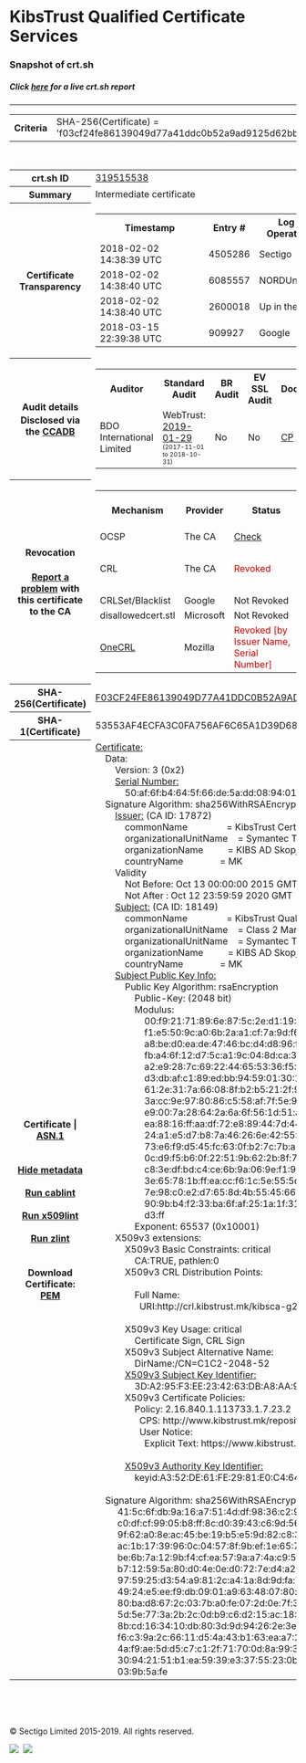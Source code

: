 # KibsTrust Qualified Certificate Services
### Snapshot of crt.sh
##### Click [here](https://crt.sh/?q=F03CF24FE86139049D77A41DDC0B52A9AD9125D62BB714BB64A4D35DCF1DE633) for a live crt.sh report

---
<!DOCTYPE HTML PUBLIC "-//W3C//DTD HTML 4.0 Transitional//EN">
<HTML>

<BODY>

<TABLE>
  <TR>
    <TH class="outer">Criteria</TH>
    <TD class="outer">SHA-256(Certificate) = 'f03cf24fe86139049d77a41ddc0b52a9ad9125d62bb714bb64a4d35dcf1de633'</TD>
  </TR>
</TABLE>
<BR>
<TABLE>
  <TR>
    <TH class="outer">crt.sh ID</TH>
    <TD class="outer"><A href="?id=319515538">319515538</A></TD>
  </TR>
  <TR>
    <TH class="outer">Summary</TH>
    <TD class="outer">Intermediate certificate</TD>
  </TR>
  <TR>
    <TH class="outer">Certificate<BR>Transparency</TH>
    <TD class="outer">
<TABLE class="options" style="margin-left:0px">
  <TR>
    <TH>Timestamp</TH>
    <TH>Entry #</TH>
    <TH>Log Operator</TH>
    <TH>Log URL</TH>
  </TR>
  <TR>
    <TD>2018-02-02&nbsp; <FONT class="small">14:38:39 UTC</FONT></TD>
    <TD>4505286</TD>
    <TD>Sectigo</TD>
    <TD>https://dodo.ct.comodo.com</TD>
  </TR>
  <TR>
    <TD>2018-02-02&nbsp; <FONT class="small">14:38:40 UTC</FONT></TD>
    <TD>6085557</TD>
    <TD>NORDUnet</TD>
    <TD>https://plausible.ct.nordu.net</TD>
  </TR>
  <TR>
    <TD>2018-02-02&nbsp; <FONT class="small">14:38:40 UTC</FONT></TD>
    <TD>2600018</TD>
    <TD>Up in the Air</TD>
    <TD>https://ct.filippo.io/behindthesofa</TD>
  </TR>
  <TR>
    <TD>2018-03-15&nbsp; <FONT class="small">22:39:38 UTC</FONT></TD>
    <TD>909927</TD>
    <TD>Google</TD>
    <TD>https://ct.googleapis.com/logs/argon2020</TD>
  </TR>
</TABLE>
    </TD>
  </TR>
  <TR>
    <TH class="outer">Audit details<BR>
      <DIV class="small" style="padding-top:3px">Disclosed via the
        <A href="//ccadb-public.secure.force.com/mozilla/PublicAllIntermediateCerts" target="_blank">CCADB</A></DIV>
    </TH>
    <TD class="outer">
<TABLE class="options" style="margin-left:0px">
  <TR>
    <TH>Auditor</TH>
    <TH>Standard Audit</TH>
    <TH>BR Audit</TH>
    <TH>EV SSL Audit</TH>
    <TH>Documents</TH>
    <TH>CCADB</TH>
    <TH>Root Owner / Certificate</TH>
  </TR>
  <TR>
    <TD style="vertical-align:middle">BDO International Limited</TD>
    <TD>WebTrust:
      <A href="https://www.cpacanada.ca/generichandlers/CPACHandler.ashx?attachmentid=224491" target="_blank">2019-01-29</A>
      <BR><FONT style="font-size:8pt">(2017-11-01 to 2018-10-31)</FONT></TD>
    <TD>No    <TD>No    <TD>
      <A href="https://www.websecurity.symantec.com/content/dam/websitesecurity/digitalassets/desktop/pdfs/repository/STN_CP.pdf" target="blank">CP</A>
      <A href="https://www.websecurity.symantec.com/content/dam/websitesecurity/digitalassets/desktop/pdfs/repository/STN%20CPS%20v3.10.pdf" target="blank">CPS</A>
    </TD>
    <TD><A href="//ccadb.force.com/0011J00001DZ0KGQA1" target="_blank">0011J00001DZ0KGQA1</A></TD>
    <TD><A href="/?id=68409">DigiCert</A></TD>
  </TR>
</TABLE>
    </TD>
  </TR>
  <TR>
    <TH class="outer">Revocation<BR><BR>
      <DIV class="small" style="padding-top:3px"><A href="?id=319515538&opt=problemreporting">Report a problem</A> with<BR>this certificate to the CA</DIV></TH>
    <TD class="outer">
      <TABLE class="options" style="margin-left:0px">
        <TR>
          <TH>Mechanism</TH>
          <TH>Provider</TH>
          <TH>Status</TH>
          <TH>Revocation Date</TH>
          <TH>Last Observed in CRL</TH>
          <TH>Last Checked <SPAN style="color:#CC0000;vertical-align:middle;font-size:70%;font-weight:normal">(Error)</SPAN></TH>
        </TR>
        <TR>
          <TD>OCSP</TD>
          <TD>The CA</TD>
          <TD><A href="?id=319515538&opt=ocsp">Check</A></TD>
          <TD><SPAN style="color:#888888">?</SPAN></TD>
          <TD><SPAN style="color:#888888">n/a</SPAN></TD>
          <TD><SPAN style="color:#888888">?</SPAN></TD>
        </TR>
        <TR>
          <TD>CRL</TD>
          <TD>The CA</TD>
          <TD><SPAN style="color:#CC0000">Revoked</SPAN></TD><TD>2018-05-23&nbsp; <FONT class="small">20:26:07 UTC</FONT></TD><TD>2019-06-19&nbsp; <FONT class="small">10:40:28 UTC</FONT></TD><TD>2019-12-04&nbsp; <FONT class="small">16:54:05 UTC</FONT></TD>
        </TR>
        <TR>
          <TD>CRLSet/Blacklist</TD>
          <TD>Google</TD>
          <TD>Not Revoked</TD>
          <TD><SPAN style="color:#888888">n/a</SPAN></TD>
          <TD><SPAN style="color:#888888">n/a</SPAN></TD>
          <TD><SPAN style="color:#888888">n/a</SPAN></TD>
        </TR>
        <TR>
          <TD>disallowedcert.stl</TD>
          <TD>Microsoft</TD>
          <TD>Not Revoked</TD>
          <TD><SPAN style="color:#888888">n/a</SPAN></TD>
          <TD><SPAN style="color:#888888">n/a</SPAN></TD>
          <TD><SPAN style="color:#888888">n/a</SPAN></TD>
        </TR>
        <TR>
          <TD><A href="/mozilla-onecrl" target="_blank">OneCRL</A></TD>
          <TD>Mozilla</TD>
          <TD><SPAN style="color:#CC0000">Revoked [by Issuer Name, Serial Number]</SPAN></TD><TD>2018-12-07&nbsp; <FONT class="small">09:51:34 UTC</FONT></TD>
          <TD><SPAN style="color:#888888">n/a</SPAN></TD>
          <TD><SPAN style="color:#888888">n/a</SPAN></TD>
        </TR>
      </TABLE>
    </TD>
  </TR>
  <TR>
    <TH class="outer">SHA-256(Certificate)</TH>
    <TD class="outer"><A href="//censys.io/certificates/f03cf24fe86139049d77a41ddc0b52a9ad9125d62bb714bb64a4d35dcf1de633">F03CF24FE86139049D77A41DDC0B52A9AD9125D62BB714BB64A4D35DCF1DE633</A></TD>
  </TR>
  <TR>
    <TH class="outer">SHA-1(Certificate)</TH>
    <TD class="outer">53553AF4ECFA3C0FA756AF6C65A1D39D683E60BF</TD>
  </TR>
  <TR>
    <TH class="outer">Certificate | <A href="?asn1=319515538">ASN.1</A>
      <SPAN class="small"><BR>
      <BR><BR><A href="?id=319515538&opt=nometadata">Hide metadata</A>
      <BR><BR><A href="?id=319515538&opt=cablint">Run cablint</A>
      <BR><BR><A href="?id=319515538&opt=x509lint">Run x509lint</A>
      <BR><BR><A href="?id=319515538&opt=zlint">Run zlint</A>
      <BR><BR><BR>Download Certificate: <A href="?d=319515538">PEM</A>
      </SPAN>
    </TH>
    <TD class="text"><A href="?d=319515538">Certificate:</A><BR>&nbsp;&nbsp;&nbsp;&nbsp;Data:<BR>&nbsp;&nbsp;&nbsp;&nbsp;&nbsp;&nbsp;&nbsp;&nbsp;Version:&nbsp;3&nbsp;(0x2)<BR>&nbsp;&nbsp;&nbsp;&nbsp;&nbsp;&nbsp;&nbsp;&nbsp;<A href="?serial=50af6fb4645f66de5add089401051369">Serial&nbsp;Number:</A><BR>&nbsp;&nbsp;&nbsp;&nbsp;&nbsp;&nbsp;&nbsp;&nbsp;&nbsp;&nbsp;&nbsp;&nbsp;50:af:6f:b4:64:5f:66:de:5a:dd:08:94:01:05:13:69<BR>&nbsp;&nbsp;&nbsp;&nbsp;Signature&nbsp;Algorithm:&nbsp;sha256WithRSAEncryption<BR>&nbsp;&nbsp;&nbsp;&nbsp;&nbsp;&nbsp;&nbsp;&nbsp;<A href="?caid=17872">Issuer:</A> <SPAN class="small">(CA ID: 17872)</SPAN><BR>&nbsp;&nbsp;&nbsp;&nbsp;&nbsp;&nbsp;&nbsp;&nbsp;&nbsp;&nbsp;&nbsp;&nbsp;commonName&nbsp;&nbsp;&nbsp;&nbsp;&nbsp;&nbsp;&nbsp;&nbsp;&nbsp;&nbsp;&nbsp;&nbsp;&nbsp;&nbsp;&nbsp;&nbsp;=&nbsp;KibsTrust&nbsp;Certification&nbsp;Authority<BR>&nbsp;&nbsp;&nbsp;&nbsp;&nbsp;&nbsp;&nbsp;&nbsp;&nbsp;&nbsp;&nbsp;&nbsp;organizationalUnitName&nbsp;&nbsp;&nbsp;&nbsp;=&nbsp;Symantec&nbsp;Trust&nbsp;Network<BR>&nbsp;&nbsp;&nbsp;&nbsp;&nbsp;&nbsp;&nbsp;&nbsp;&nbsp;&nbsp;&nbsp;&nbsp;organizationName&nbsp;&nbsp;&nbsp;&nbsp;&nbsp;&nbsp;&nbsp;&nbsp;&nbsp;&nbsp;=&nbsp;KIBS&nbsp;AD&nbsp;Skopje<BR>&nbsp;&nbsp;&nbsp;&nbsp;&nbsp;&nbsp;&nbsp;&nbsp;&nbsp;&nbsp;&nbsp;&nbsp;countryName&nbsp;&nbsp;&nbsp;&nbsp;&nbsp;&nbsp;&nbsp;&nbsp;&nbsp;&nbsp;&nbsp;&nbsp;&nbsp;&nbsp;&nbsp;=&nbsp;MK<BR>&nbsp;&nbsp;&nbsp;&nbsp;&nbsp;&nbsp;&nbsp;&nbsp;Validity<BR>&nbsp;&nbsp;&nbsp;&nbsp;&nbsp;&nbsp;&nbsp;&nbsp;&nbsp;&nbsp;&nbsp;&nbsp;Not&nbsp;Before:&nbsp;Oct&nbsp;13&nbsp;00:00:00&nbsp;2015&nbsp;GMT<BR>&nbsp;&nbsp;&nbsp;&nbsp;&nbsp;&nbsp;&nbsp;&nbsp;&nbsp;&nbsp;&nbsp;&nbsp;Not&nbsp;After&nbsp;:&nbsp;Oct&nbsp;12&nbsp;23:59:59&nbsp;2020&nbsp;GMT<BR>&nbsp;&nbsp;&nbsp;&nbsp;&nbsp;&nbsp;&nbsp;&nbsp;<A href="?caid=18149">Subject:</A> <SPAN class="small">(CA ID: 18149)</SPAN><BR>&nbsp;&nbsp;&nbsp;&nbsp;&nbsp;&nbsp;&nbsp;&nbsp;&nbsp;&nbsp;&nbsp;&nbsp;commonName&nbsp;&nbsp;&nbsp;&nbsp;&nbsp;&nbsp;&nbsp;&nbsp;&nbsp;&nbsp;&nbsp;&nbsp;&nbsp;&nbsp;&nbsp;&nbsp;=&nbsp;KibsTrust&nbsp;Qualified&nbsp;Certificate&nbsp;Services<BR>&nbsp;&nbsp;&nbsp;&nbsp;&nbsp;&nbsp;&nbsp;&nbsp;&nbsp;&nbsp;&nbsp;&nbsp;organizationalUnitName&nbsp;&nbsp;&nbsp;&nbsp;=&nbsp;Class&nbsp;2&nbsp;Managed&nbsp;PKI&nbsp;Individual&nbsp;Subscriber&nbsp;CA<BR>&nbsp;&nbsp;&nbsp;&nbsp;&nbsp;&nbsp;&nbsp;&nbsp;&nbsp;&nbsp;&nbsp;&nbsp;organizationalUnitName&nbsp;&nbsp;&nbsp;&nbsp;=&nbsp;Symantec&nbsp;Trust&nbsp;Network<BR>&nbsp;&nbsp;&nbsp;&nbsp;&nbsp;&nbsp;&nbsp;&nbsp;&nbsp;&nbsp;&nbsp;&nbsp;organizationName&nbsp;&nbsp;&nbsp;&nbsp;&nbsp;&nbsp;&nbsp;&nbsp;&nbsp;&nbsp;=&nbsp;KIBS&nbsp;AD&nbsp;Skopje<BR>&nbsp;&nbsp;&nbsp;&nbsp;&nbsp;&nbsp;&nbsp;&nbsp;&nbsp;&nbsp;&nbsp;&nbsp;countryName&nbsp;&nbsp;&nbsp;&nbsp;&nbsp;&nbsp;&nbsp;&nbsp;&nbsp;&nbsp;&nbsp;&nbsp;&nbsp;&nbsp;&nbsp;=&nbsp;MK<BR>&nbsp;&nbsp;&nbsp;&nbsp;&nbsp;&nbsp;&nbsp;&nbsp;<A href="?spkisha256=0d1c1edaf88705763cab5873920df2eb03153f0ea07e0e5d0d8f396ce02db0c3">Subject&nbsp;Public&nbsp;Key&nbsp;Info:</A><BR>&nbsp;&nbsp;&nbsp;&nbsp;&nbsp;&nbsp;&nbsp;&nbsp;&nbsp;&nbsp;&nbsp;&nbsp;Public&nbsp;Key&nbsp;Algorithm:&nbsp;rsaEncryption<BR>&nbsp;&nbsp;&nbsp;&nbsp;&nbsp;&nbsp;&nbsp;&nbsp;&nbsp;&nbsp;&nbsp;&nbsp;&nbsp;&nbsp;&nbsp;&nbsp;Public-Key:&nbsp;(2048&nbsp;bit)<BR>&nbsp;&nbsp;&nbsp;&nbsp;&nbsp;&nbsp;&nbsp;&nbsp;&nbsp;&nbsp;&nbsp;&nbsp;&nbsp;&nbsp;&nbsp;&nbsp;Modulus:<BR>&nbsp;&nbsp;&nbsp;&nbsp;&nbsp;&nbsp;&nbsp;&nbsp;&nbsp;&nbsp;&nbsp;&nbsp;&nbsp;&nbsp;&nbsp;&nbsp;&nbsp;&nbsp;&nbsp;&nbsp;00:f9:21:71:89:6e:87:5c:2e:d1:19:9f:2c:19:cd:<BR>&nbsp;&nbsp;&nbsp;&nbsp;&nbsp;&nbsp;&nbsp;&nbsp;&nbsp;&nbsp;&nbsp;&nbsp;&nbsp;&nbsp;&nbsp;&nbsp;&nbsp;&nbsp;&nbsp;&nbsp;f1:e5:50:9c:a0:6b:2a:a1:cf:7a:9d:f6:32:72:8e:<BR>&nbsp;&nbsp;&nbsp;&nbsp;&nbsp;&nbsp;&nbsp;&nbsp;&nbsp;&nbsp;&nbsp;&nbsp;&nbsp;&nbsp;&nbsp;&nbsp;&nbsp;&nbsp;&nbsp;&nbsp;a8:be:d0:ea:de:47:46:bc:d4:d8:96:fe:87:26:78:<BR>&nbsp;&nbsp;&nbsp;&nbsp;&nbsp;&nbsp;&nbsp;&nbsp;&nbsp;&nbsp;&nbsp;&nbsp;&nbsp;&nbsp;&nbsp;&nbsp;&nbsp;&nbsp;&nbsp;&nbsp;fb:a4:6f:12:d7:5c:a1:9c:04:8d:ca:38:4c:bd:d1:<BR>&nbsp;&nbsp;&nbsp;&nbsp;&nbsp;&nbsp;&nbsp;&nbsp;&nbsp;&nbsp;&nbsp;&nbsp;&nbsp;&nbsp;&nbsp;&nbsp;&nbsp;&nbsp;&nbsp;&nbsp;a2:e9:28:7c:69:22:44:65:53:36:f5:65:79:75:a3:<BR>&nbsp;&nbsp;&nbsp;&nbsp;&nbsp;&nbsp;&nbsp;&nbsp;&nbsp;&nbsp;&nbsp;&nbsp;&nbsp;&nbsp;&nbsp;&nbsp;&nbsp;&nbsp;&nbsp;&nbsp;d3:db:af:c1:89:ed:bb:94:59:01:30:1c:72:19:72:<BR>&nbsp;&nbsp;&nbsp;&nbsp;&nbsp;&nbsp;&nbsp;&nbsp;&nbsp;&nbsp;&nbsp;&nbsp;&nbsp;&nbsp;&nbsp;&nbsp;&nbsp;&nbsp;&nbsp;&nbsp;61:2e:31:7a:66:08:8f:b2:b5:21:2f:95:75:e1:97:<BR>&nbsp;&nbsp;&nbsp;&nbsp;&nbsp;&nbsp;&nbsp;&nbsp;&nbsp;&nbsp;&nbsp;&nbsp;&nbsp;&nbsp;&nbsp;&nbsp;&nbsp;&nbsp;&nbsp;&nbsp;3a:cc:9e:97:80:86:c5:58:af:7f:5e:92:66:13:b8:<BR>&nbsp;&nbsp;&nbsp;&nbsp;&nbsp;&nbsp;&nbsp;&nbsp;&nbsp;&nbsp;&nbsp;&nbsp;&nbsp;&nbsp;&nbsp;&nbsp;&nbsp;&nbsp;&nbsp;&nbsp;e9:00:7a:28:64:2a:6a:6f:56:1d:51:a5:e9:0b:2c:<BR>&nbsp;&nbsp;&nbsp;&nbsp;&nbsp;&nbsp;&nbsp;&nbsp;&nbsp;&nbsp;&nbsp;&nbsp;&nbsp;&nbsp;&nbsp;&nbsp;&nbsp;&nbsp;&nbsp;&nbsp;ea:88:16:ff:aa:df:72:e8:89:44:7d:44:1b:d8:92:<BR>&nbsp;&nbsp;&nbsp;&nbsp;&nbsp;&nbsp;&nbsp;&nbsp;&nbsp;&nbsp;&nbsp;&nbsp;&nbsp;&nbsp;&nbsp;&nbsp;&nbsp;&nbsp;&nbsp;&nbsp;24:a1:e5:d7:b8:7a:46:26:6e:42:55:9b:6f:8c:66:<BR>&nbsp;&nbsp;&nbsp;&nbsp;&nbsp;&nbsp;&nbsp;&nbsp;&nbsp;&nbsp;&nbsp;&nbsp;&nbsp;&nbsp;&nbsp;&nbsp;&nbsp;&nbsp;&nbsp;&nbsp;73:e6:f9:d5:45:fc:63:0f:b2:7c:7b:a1:0d:a7:e1:<BR>&nbsp;&nbsp;&nbsp;&nbsp;&nbsp;&nbsp;&nbsp;&nbsp;&nbsp;&nbsp;&nbsp;&nbsp;&nbsp;&nbsp;&nbsp;&nbsp;&nbsp;&nbsp;&nbsp;&nbsp;0c:d9:f5:b6:0f:22:51:9b:62:2b:8f:7f:99:27:c5:<BR>&nbsp;&nbsp;&nbsp;&nbsp;&nbsp;&nbsp;&nbsp;&nbsp;&nbsp;&nbsp;&nbsp;&nbsp;&nbsp;&nbsp;&nbsp;&nbsp;&nbsp;&nbsp;&nbsp;&nbsp;c8:3e:df:bd:c4:ce:6b:9a:06:9e:f1:95:6e:8c:95:<BR>&nbsp;&nbsp;&nbsp;&nbsp;&nbsp;&nbsp;&nbsp;&nbsp;&nbsp;&nbsp;&nbsp;&nbsp;&nbsp;&nbsp;&nbsp;&nbsp;&nbsp;&nbsp;&nbsp;&nbsp;3e:65:78:1b:ff:ea:cc:f6:1c:5e:55:5d:45:d3:98:<BR>&nbsp;&nbsp;&nbsp;&nbsp;&nbsp;&nbsp;&nbsp;&nbsp;&nbsp;&nbsp;&nbsp;&nbsp;&nbsp;&nbsp;&nbsp;&nbsp;&nbsp;&nbsp;&nbsp;&nbsp;7e:98:c0:e2:d7:65:8d:4b:55:45:66:d1:cf:62:93:<BR>&nbsp;&nbsp;&nbsp;&nbsp;&nbsp;&nbsp;&nbsp;&nbsp;&nbsp;&nbsp;&nbsp;&nbsp;&nbsp;&nbsp;&nbsp;&nbsp;&nbsp;&nbsp;&nbsp;&nbsp;90:9b:b4:f2:33:ba:6f:af:25:1a:1f:31:52:e1:f6:<BR>&nbsp;&nbsp;&nbsp;&nbsp;&nbsp;&nbsp;&nbsp;&nbsp;&nbsp;&nbsp;&nbsp;&nbsp;&nbsp;&nbsp;&nbsp;&nbsp;&nbsp;&nbsp;&nbsp;&nbsp;d3:ff<BR>&nbsp;&nbsp;&nbsp;&nbsp;&nbsp;&nbsp;&nbsp;&nbsp;&nbsp;&nbsp;&nbsp;&nbsp;&nbsp;&nbsp;&nbsp;&nbsp;Exponent:&nbsp;65537&nbsp;(0x10001)<BR>&nbsp;&nbsp;&nbsp;&nbsp;&nbsp;&nbsp;&nbsp;&nbsp;X509v3&nbsp;extensions:<BR>&nbsp;&nbsp;&nbsp;&nbsp;&nbsp;&nbsp;&nbsp;&nbsp;&nbsp;&nbsp;&nbsp;&nbsp;X509v3&nbsp;Basic&nbsp;Constraints:&nbsp;critical<BR>&nbsp;&nbsp;&nbsp;&nbsp;&nbsp;&nbsp;&nbsp;&nbsp;&nbsp;&nbsp;&nbsp;&nbsp;&nbsp;&nbsp;&nbsp;&nbsp;CA:TRUE,&nbsp;pathlen:0<BR>&nbsp;&nbsp;&nbsp;&nbsp;&nbsp;&nbsp;&nbsp;&nbsp;&nbsp;&nbsp;&nbsp;&nbsp;X509v3&nbsp;CRL&nbsp;Distribution&nbsp;Points:&nbsp;<BR><BR>&nbsp;&nbsp;&nbsp;&nbsp;&nbsp;&nbsp;&nbsp;&nbsp;&nbsp;&nbsp;&nbsp;&nbsp;&nbsp;&nbsp;&nbsp;&nbsp;Full&nbsp;Name:<BR>&nbsp;&nbsp;&nbsp;&nbsp;&nbsp;&nbsp;&nbsp;&nbsp;&nbsp;&nbsp;&nbsp;&nbsp;&nbsp;&nbsp;&nbsp;&nbsp;&nbsp;&nbsp;URI:http://crl.kibstrust.mk/kibsca-g2.crl<BR><BR>&nbsp;&nbsp;&nbsp;&nbsp;&nbsp;&nbsp;&nbsp;&nbsp;&nbsp;&nbsp;&nbsp;&nbsp;X509v3&nbsp;Key&nbsp;Usage:&nbsp;critical<BR>&nbsp;&nbsp;&nbsp;&nbsp;&nbsp;&nbsp;&nbsp;&nbsp;&nbsp;&nbsp;&nbsp;&nbsp;&nbsp;&nbsp;&nbsp;&nbsp;Certificate&nbsp;Sign,&nbsp;CRL&nbsp;Sign<BR>&nbsp;&nbsp;&nbsp;&nbsp;&nbsp;&nbsp;&nbsp;&nbsp;&nbsp;&nbsp;&nbsp;&nbsp;X509v3&nbsp;Subject&nbsp;Alternative&nbsp;Name:&nbsp;<BR>&nbsp;&nbsp;&nbsp;&nbsp;&nbsp;&nbsp;&nbsp;&nbsp;&nbsp;&nbsp;&nbsp;&nbsp;&nbsp;&nbsp;&nbsp;&nbsp;DirName:/CN=C1C2-2048-52<BR>&nbsp;&nbsp;&nbsp;&nbsp;&nbsp;&nbsp;&nbsp;&nbsp;&nbsp;&nbsp;&nbsp;&nbsp;<A href="?ski=3da295f3ee234263dba8aa954a125b281777b0cb">X509v3&nbsp;Subject&nbsp;Key&nbsp;Identifier:</A><BR>&nbsp;&nbsp;&nbsp;&nbsp;&nbsp;&nbsp;&nbsp;&nbsp;&nbsp;&nbsp;&nbsp;&nbsp;&nbsp;&nbsp;&nbsp;&nbsp;3D:A2:95:F3:EE:23:42:63:DB:A8:AA:95:4A:12:5B:28:17:77:B0:CB<BR>&nbsp;&nbsp;&nbsp;&nbsp;&nbsp;&nbsp;&nbsp;&nbsp;&nbsp;&nbsp;&nbsp;&nbsp;X509v3&nbsp;Certificate&nbsp;Policies:&nbsp;<BR>&nbsp;&nbsp;&nbsp;&nbsp;&nbsp;&nbsp;&nbsp;&nbsp;&nbsp;&nbsp;&nbsp;&nbsp;&nbsp;&nbsp;&nbsp;&nbsp;Policy:&nbsp;2.16.840.1.113733.1.7.23.2<BR>&nbsp;&nbsp;&nbsp;&nbsp;&nbsp;&nbsp;&nbsp;&nbsp;&nbsp;&nbsp;&nbsp;&nbsp;&nbsp;&nbsp;&nbsp;&nbsp;&nbsp;&nbsp;CPS:&nbsp;http://www.kibstrust.mk/repository/cps<BR>&nbsp;&nbsp;&nbsp;&nbsp;&nbsp;&nbsp;&nbsp;&nbsp;&nbsp;&nbsp;&nbsp;&nbsp;&nbsp;&nbsp;&nbsp;&nbsp;&nbsp;&nbsp;User&nbsp;Notice:<BR>&nbsp;&nbsp;&nbsp;&nbsp;&nbsp;&nbsp;&nbsp;&nbsp;&nbsp;&nbsp;&nbsp;&nbsp;&nbsp;&nbsp;&nbsp;&nbsp;&nbsp;&nbsp;&nbsp;&nbsp;Explicit&nbsp;Text:&nbsp;https://www.kibstrust.mk/repository/rpa<BR><BR>&nbsp;&nbsp;&nbsp;&nbsp;&nbsp;&nbsp;&nbsp;&nbsp;&nbsp;&nbsp;&nbsp;&nbsp;<A href="?ski=a352de61fe2981e0c4649fcecd5efe2c64c9d665">X509v3&nbsp;Authority&nbsp;Key&nbsp;Identifier:</A><BR>&nbsp;&nbsp;&nbsp;&nbsp;&nbsp;&nbsp;&nbsp;&nbsp;&nbsp;&nbsp;&nbsp;&nbsp;&nbsp;&nbsp;&nbsp;&nbsp;keyid:A3:52:DE:61:FE:29:81:E0:C4:64:9F:CE:CD:5E:FE:2C:64:C9:D6:65<BR><BR>&nbsp;&nbsp;&nbsp;&nbsp;Signature&nbsp;Algorithm:&nbsp;sha256WithRSAEncryption<BR>&nbsp;&nbsp;&nbsp;&nbsp;&nbsp;&nbsp;&nbsp;&nbsp;&nbsp;41:5c:6f:db:9a:16:a7:51:4d:df:98:36:c2:9e:18:a9:f3:34:<BR>&nbsp;&nbsp;&nbsp;&nbsp;&nbsp;&nbsp;&nbsp;&nbsp;&nbsp;c0:df:cf:99:05:b8:ff:8c:d0:39:43:c6:9d:56:16:3f:e7:05:<BR>&nbsp;&nbsp;&nbsp;&nbsp;&nbsp;&nbsp;&nbsp;&nbsp;&nbsp;9f:62:a0:8e:ac:45:be:19:b5:e5:9d:82:c8:35:0d:19:cf:a9:<BR>&nbsp;&nbsp;&nbsp;&nbsp;&nbsp;&nbsp;&nbsp;&nbsp;&nbsp;ac:1b:17:39:96:0c:04:57:8f:9b:ef:1e:65:74:21:39:3a:e0:<BR>&nbsp;&nbsp;&nbsp;&nbsp;&nbsp;&nbsp;&nbsp;&nbsp;&nbsp;be:6b:7a:12:9b:f4:cf:ea:57:9a:a7:4a:c9:5f:71:23:ea:58:<BR>&nbsp;&nbsp;&nbsp;&nbsp;&nbsp;&nbsp;&nbsp;&nbsp;&nbsp;b7:12:59:5a:80:d0:4e:0e:d0:72:7e:d4:a2:d9:ad:ad:9e:30:<BR>&nbsp;&nbsp;&nbsp;&nbsp;&nbsp;&nbsp;&nbsp;&nbsp;&nbsp;97:59:25:d3:54:a9:81:2c:a4:1a:8d:9d:fa:77:80:9c:4b:23:<BR>&nbsp;&nbsp;&nbsp;&nbsp;&nbsp;&nbsp;&nbsp;&nbsp;&nbsp;49:24:e5:ee:f9:db:09:01:a9:63:48:07:80:ec:d7:2e:0a:65:<BR>&nbsp;&nbsp;&nbsp;&nbsp;&nbsp;&nbsp;&nbsp;&nbsp;&nbsp;80:ba:d8:67:2c:03:7b:a0:fe:07:2d:0e:7f:3f:95:7b:5d:16:<BR>&nbsp;&nbsp;&nbsp;&nbsp;&nbsp;&nbsp;&nbsp;&nbsp;&nbsp;5d:5e:77:3a:2b:2c:0d:b9:c6:d2:15:ac:18:10:49:9e:88:20:<BR>&nbsp;&nbsp;&nbsp;&nbsp;&nbsp;&nbsp;&nbsp;&nbsp;&nbsp;8b:cd:16:34:10:db:80:3d:9d:94:26:2e:3e:5c:73:92:23:d6:<BR>&nbsp;&nbsp;&nbsp;&nbsp;&nbsp;&nbsp;&nbsp;&nbsp;&nbsp;f6:c3:9a:2c:66:11:d5:4a:43:b1:63:ea:a7:2c:11:25:7b:36:<BR>&nbsp;&nbsp;&nbsp;&nbsp;&nbsp;&nbsp;&nbsp;&nbsp;&nbsp;4a:f9:ae:5d:d5:c7:c1:2f:71:70:0d:8a:99:37:ae:41:17:35:<BR>&nbsp;&nbsp;&nbsp;&nbsp;&nbsp;&nbsp;&nbsp;&nbsp;&nbsp;30:94:21:51:b1:ea:59:39:e3:37:55:23:0b:00:51:59:e3:c3:<BR>&nbsp;&nbsp;&nbsp;&nbsp;&nbsp;&nbsp;&nbsp;&nbsp;&nbsp;03:9b:5a:fe<BR>    </TD>
  </TR>
</TABLE>

  <BR><BR><BR>

  <P class="copyright">&copy; Sectigo Limited 2015-2019. All rights reserved.</P>
  <DIV>
    <A href="https://sectigo.com/"><IMG src="/sectigo_s.png"></A>
    &nbsp;<A href="https://github.com/crtsh"><IMG src="/GitHub-Mark-32px.png"></A>
  </DIV>
</BODY>
</HTML>
